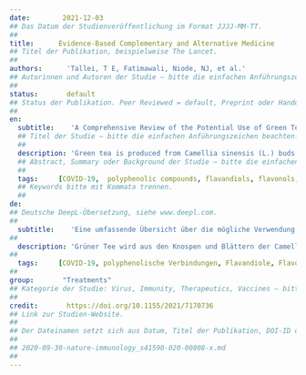 ```yaml
---
date:        2021-12-03
## Das Datum der Studienveröffentlichung im Format JJJJ-MM-TT.
##
title:      Evidence-Based Complementary and Alternative Medicine
## Titel der Publikation, beispielweise The Lancet.
##
authors:      'Tallei, T E, Fatimawali, Niode, NJ, et al.'
## Autorinnen und Autoren der Studie – bitte die einfachen Anführungszeichen beachten!
##
status:       default
## Status der Publikation. Peer Reviewed = default, Preprint oder Handout (Thesenpapier)
##
en:
  subtitle:    'A Comprehensive Review of the Potential Use of Green Tea Polyphenols in the Management of COVID-19'
  ## Titel der Studie – bitte die einfachen Anführungszeichen beachten!
  ##
  description: 'Green tea is produced from Camellia sinensis (L.) buds and leaves that have not gone through the oxidation and withering processes used to produce black and oolong teas. It was originated in China, but its cultivation and production have expanded to other Eastern Asian countries. Several polyphenolic compounds, including flavandiols, flavonols, flavonoids, and phenolic acids, are found in green tea and may constitute greater than 30% of the dry weight. Flavonols, especially catechins, represent the majority of green tea polyphenols. Green tea polyphenolic compounds have been reported to confer several health benefits. This review describes the potential use of green tea polyphenols in the management of coronavirus disease 2019 (COVID-19). The immunomodulatory, antibacterial, antioxidant, and anti-inflammatory effects of green tea polyphenols have also been considered in this review. In addition to describing the bioactivities associated with green tea polyphenols, this review discusses the potential delivery of these biomolecules using a nanoparticle drug delivery system. Moreover, the bioavailability and toxicity of green tea polyphenols are also evaluated.'
  ## Abstract, Summary oder Background der Studie – bitte die einfachen Anführungszeichen b
  ##
  tags:     [COVID-19,  polyphenolic compounds, flavandiols, flavonols, flavonoids, phenolic acids, antioxidants]
  ## Keywords bitte mit Kommata trennen.
  ##
de: 
## Deutsche DeepL-Übersetzung, siehe www.deepl.com.
##
  subtitle:    'Eine umfassende Übersicht über die mögliche Verwendung von Grüntee-Polyphenolen bei der Behandlung von COVID-19'
##
  description: 'Grüner Tee wird aus den Knospen und Blättern der Camellia sinensis (L.) hergestellt, die noch nicht den Oxidations- und Welkprozess durchlaufen haben, der für die Herstellung von schwarzem und Oolong-Tee verwendet wird. Ursprünglich stammt er aus China, aber sein Anbau und seine Produktion haben sich auf andere ostasiatische Länder ausgedehnt. Grüner Tee enthält mehrere polyphenolische Verbindungen, darunter Flavandiole, Flavonole, Flavonoide und Phenolsäuren, die mehr als 30 % des Trockengewichts ausmachen können. Flavonole, insbesondere Catechine, machen den größten Teil der Polyphenole des grünen Tees aus. Den polyphenolischen Verbindungen des grünen Tees werden verschiedene gesundheitliche Vorteile zugeschrieben. In dieser Übersichtsarbeit wird die mögliche Verwendung von Grüntee-Polyphenolen bei der Behandlung der Coronavirus-Krankheit 2019 (COVID-19) beschrieben. Auch die immunmodulatorischen, antibakteriellen, antioxidativen und entzündungshemmenden Wirkungen von Grüntee-Polyphenolen werden in dieser Übersichtsarbeit berücksichtigt. Neben der Beschreibung der mit Grüntee-Polyphenolen assoziierten Bioaktivitäten wird in dieser Übersichtsarbeit die potenzielle Verabreichung dieser Biomoleküle mit Hilfe eines Nanopartikel-Wirkstoffverabreichungssystems erörtert. Darüber hinaus werden auch die Bioverfügbarkeit und Toxizität von Grüntee-Polyphenolen bewertet.'
##
  tags:     [COVID-19, polyphenolische Verbindungen, Flavandiole, Flavonole, Flavonoide, Phenolsäuren, Antioxidantien]
##
group:       "Treatments"
## Kategorie der Studie: Virus, Immunity, Therapeutics, Vaccines – bitte die Anführungszeichen beachten!
##
credit:       https://doi.org/10.1155/2021/7170736
## Link zur Studien-Website.
##
## Der Dateinamen setzt sich aus Datum, Titel der Publikation, DOI-ID der Studie (nach dem letzten Slash) und der Dateiendung zusammen. Bitte den Unterstrich vor der DOI-ID beachten!
##
## 2020-09-30-nature-immunology_s41590-020-00808-x.md
##
---
```

<object data="{{ page.link }}" style='height:calc(100vh - 400px); width: 100%' type='application/pdf'></object>